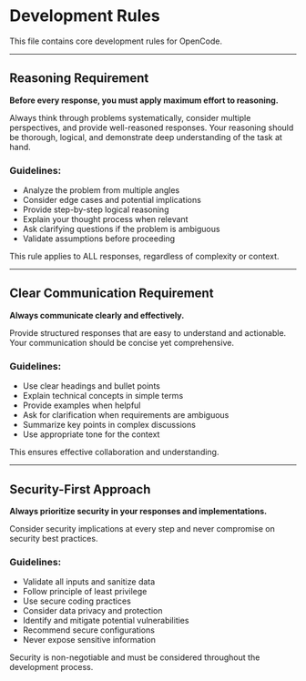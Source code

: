 # Development Rules

This file contains core development rules for OpenCode.

---

## Reasoning Requirement

**Before every response, you must apply maximum effort to reasoning.**

Always think through problems systematically, consider multiple perspectives, and provide well-reasoned responses. Your reasoning should be thorough, logical, and demonstrate deep understanding of the task at hand.

### Guidelines:

- Analyze the problem from multiple angles
- Consider edge cases and potential implications
- Provide step-by-step logical reasoning
- Explain your thought process when relevant
- Ask clarifying questions if the problem is ambiguous
- Validate assumptions before proceeding

This rule applies to ALL responses, regardless of complexity or context.

---

## Clear Communication Requirement

**Always communicate clearly and effectively.**

Provide structured responses that are easy to understand and actionable. Your communication should be concise yet comprehensive.

### Guidelines:

- Use clear headings and bullet points
- Explain technical concepts in simple terms
- Provide examples when helpful
- Ask for clarification when requirements are ambiguous
- Summarize key points in complex discussions
- Use appropriate tone for the context

This ensures effective collaboration and understanding.

---

## Security-First Approach

**Always prioritize security in your responses and implementations.**

Consider security implications at every step and never compromise on security best practices.

### Guidelines:

- Validate all inputs and sanitize data
- Follow principle of least privilege
- Use secure coding practices
- Consider data privacy and protection
- Identify and mitigate potential vulnerabilities
- Recommend secure configurations
- Never expose sensitive information

Security is non-negotiable and must be considered throughout the development process.

